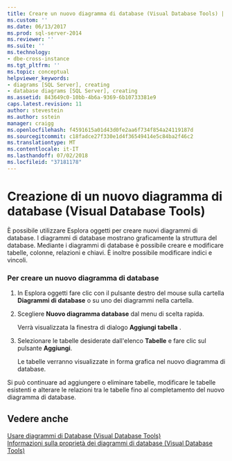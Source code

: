 ```yaml
---
title: Creare un nuovo diagramma di database (Visual Database Tools) | Microsoft Docs
ms.custom: ''
ms.date: 06/13/2017
ms.prod: sql-server-2014
ms.reviewer: ''
ms.suite: ''
ms.technology:
- dbe-cross-instance
ms.tgt_pltfrm: ''
ms.topic: conceptual
helpviewer_keywords:
- diagrams [SQL Server], creating
- database diagrams [SQL Server], creating
ms.assetid: 843649c0-10bb-4b6a-9369-6b10733381e9
caps.latest.revision: 11
author: stevestein
ms.author: sstein
manager: craigg
ms.openlocfilehash: f4591615a01d43d0fe2aa6f734f854a24119187d
ms.sourcegitcommit: c18fadce27f330e1d4f36549414e5c84ba2f46c2
ms.translationtype: MT
ms.contentlocale: it-IT
ms.lasthandoff: 07/02/2018
ms.locfileid: "37181178"
---
```

# <a name="create-a-new-database-diagram-visual-database-tools"></a>Creazione di un nuovo diagramma di database (Visual Database Tools)
  È possibile utilizzare Esplora oggetti per creare nuovi diagrammi di database. I diagrammi di database mostrano graficamente la struttura del database. Mediante i diagrammi di database è possibile creare e modificare tabelle, colonne, relazioni e chiavi. È inoltre possibile modificare indici e vincoli.  
  
### <a name="to-create-a-new-database-diagram"></a>Per creare un nuovo diagramma di database  
  
1.  In Esplora oggetti fare clic con il pulsante destro del mouse sulla cartella **Diagrammi di database** o su uno dei diagrammi nella cartella.  
  
2.  Scegliere **Nuovo diagramma database** dal menu di scelta rapida.  
  
     Verrà visualizzata la finestra di dialogo **Aggiungi tabella** .  
  
3.  Selezionare le tabelle desiderate dall'elenco **Tabelle** e fare clic sul pulsante **Aggiungi**.  
  
     Le tabelle verranno visualizzate in forma grafica nel nuovo diagramma di database.  
  
 Si può continuare ad aggiungere o eliminare tabelle, modificare le tabelle esistenti e alterare le relazioni tra le tabelle fino al completamento del nuovo diagramma di database.  
  
## <a name="see-also"></a>Vedere anche  
 [Usare diagrammi di Database &#40;Visual Database Tools&#41;](visual-database-tools.md)   
 [Informazioni sulla proprietà dei diagrammi di database &#40;Visual Database Tools&#41;](understand-database-diagram-ownership-visual-database-tools.md)  
  
  

